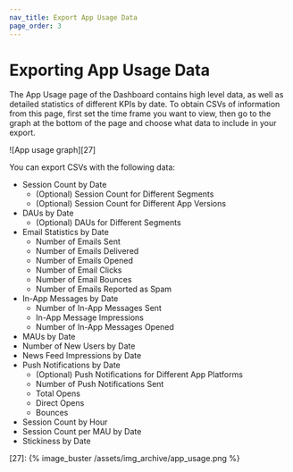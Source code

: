 ```yaml
---
nav_title: Export App Usage Data
page_order: 3
---
```


# Exporting App Usage Data

The App Usage page of the Dashboard contains high level data, as well as detailed statistics of different KPIs by date. To obtain CSVs of information from this page, first set the time frame you want to view, then go to the graph at the bottom of the page and choose what data to include in your export.

![App usage graph][27]

You can export CSVs with the following data:
- Session Count by Date
    - (Optional) Session Count for Different Segments
    - (Optional) Session Count for Different App Versions
- DAUs by Date
    - (Optional) DAUs for Different Segments
- Email Statistics by Date
    - Number of Emails Sent
    - Number of Emails Delivered
    - Number of Emails Opened
    - Number of Email Clicks
    - Number of Email Bounces
    - Number of Emails Reported as Spam
- In-App Messages by Date
    - Number of In-App Messages Sent
    - In-App Message Impressions
    - Number of In-App Messages Opened
- MAUs by Date
- Number of New Users by Date
- News Feed Impressions by Date
- Push Notifications by Date
    - (Optional) Push Notifications for Different App Platforms
    - Number of Push Notifications Sent
    - Total Opens
    - Direct Opens
    - Bounces
- Session Count by Hour
- Session Count per MAU by Date
- Stickiness by Date

[27]: {% image_buster /assets/img_archive/app_usage.png %}

